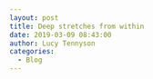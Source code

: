 ```yaml
---
layout: post
title: Deep stretches from within
date: 2019-03-09 08:43:00
author: Lucy Tennyson
categories:
  - Blog
---
```

